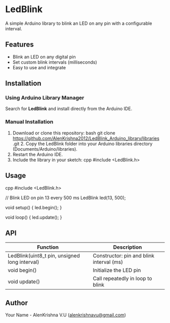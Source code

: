 # LedBlink

A simple Arduino library to blink an LED on any pin with a configurable interval.

## Features

- Blink an LED on any digital pin
- Set custom blink intervals (milliseconds)
- Easy to use and integrate

## Installation

### Using Arduino Library Manager

Search for **LedBlink** and install directly from the Arduino IDE.

### Manual Installation

1. Download or clone this repository:
   bash
   git clone https://github.com/AlenKrishna2012/LedBlink_Arduino_library/libraries .git
   2. Copy the LedBlink folder into your Arduino libraries directory (Documents/Arduino/libraries).
3. Restart the Arduino IDE.
4. Include the library in your sketch:
   cpp
   #include <LedBlink.h>
   
## Usage

cpp
#include <LedBlink.h>

// Blink LED on pin 13 every 500 ms
LedBlink led(13, 500);

void setup() {
  led.begin();
}

void loop() {
  led.update();
}

## API

| Function                              | Description                         |
|-------------------------------------|-----------------------------------|
| LedBlink(uint8_t pin, unsigned long interval) | Constructor: pin and blink interval (ms) |
| void begin()                      | Initialize the LED pin             |
| void update()                     | Call repeatedly in loop to blink  |

## Author

Your Name - AlenKrishna V.U (alenkrishnavu@gmail.com)
